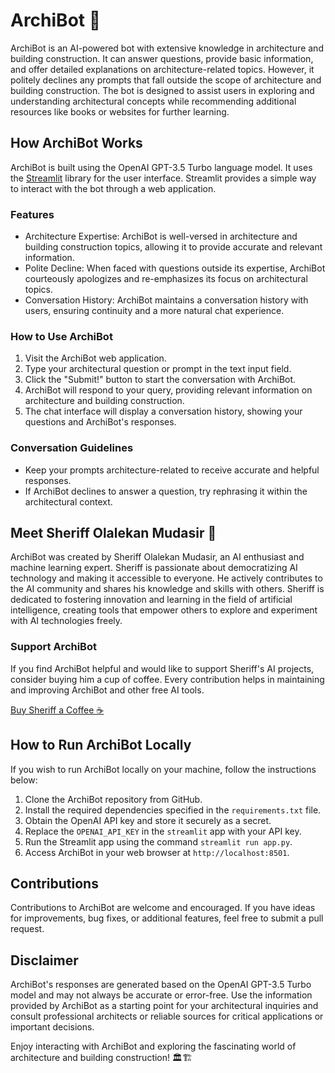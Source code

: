 # ArchiBot 🤖

ArchiBot is an AI-powered bot with extensive knowledge in architecture and building construction. It can answer questions, provide basic information, and offer detailed explanations on architecture-related topics. However, it politely declines any prompts that fall outside the scope of architecture and building construction. The bot is designed to assist users in exploring and understanding architectural concepts while recommending additional resources like books or websites for further learning.

## How ArchiBot Works

ArchiBot is built using the OpenAI GPT-3.5 Turbo language model. It uses the [Streamlit](https://streamlit.io/) library for the user interface. Streamlit provides a simple way to interact with the bot through a web application.

### Features

- Architecture Expertise: ArchiBot is well-versed in architecture and building construction topics, allowing it to provide accurate and relevant information.
- Polite Decline: When faced with questions outside its expertise, ArchiBot courteously apologizes and re-emphasizes its focus on architectural topics.
- Conversation History: ArchiBot maintains a conversation history with users, ensuring continuity and a more natural chat experience.

### How to Use ArchiBot

1. Visit the ArchiBot web application.
2. Type your architectural question or prompt in the text input field.
3. Click the "Submit!" button to start the conversation with ArchiBot.
4. ArchiBot will respond to your query, providing relevant information on architecture and building construction.
5. The chat interface will display a conversation history, showing your questions and ArchiBot's responses.

### Conversation Guidelines

- Keep your prompts architecture-related to receive accurate and helpful responses.
- If ArchiBot declines to answer a question, try rephrasing it within the architectural context.

## Meet Sheriff Olalekan Mudasir 🤠

ArchiBot was created by Sheriff Olalekan Mudasir, an AI enthusiast and machine learning expert. Sheriff is passionate about democratizing AI technology and making it accessible to everyone. He actively contributes to the AI community and shares his knowledge and skills with others. Sheriff is dedicated to fostering innovation and learning in the field of artificial intelligence, creating tools that empower others to explore and experiment with AI technologies freely.

### Support ArchiBot

If you find ArchiBot helpful and would like to support Sheriff's AI projects, consider buying him a cup of coffee. Every contribution helps in maintaining and improving ArchiBot and other free AI tools.

[Buy Sheriff a Coffee ☕](https://paystack.com/pay/scj36fu7mx)

## How to Run ArchiBot Locally

If you wish to run ArchiBot locally on your machine, follow the instructions below:

1. Clone the ArchiBot repository from GitHub.
2. Install the required dependencies specified in the `requirements.txt` file.
3. Obtain the OpenAI API key and store it securely as a secret.
4. Replace the `OPENAI_API_KEY` in the `streamlit` app with your API key.
5. Run the Streamlit app using the command `streamlit run app.py`.
6. Access ArchiBot in your web browser at `http://localhost:8501`.

## Contributions

Contributions to ArchiBot are welcome and encouraged. If you have ideas for improvements, bug fixes, or additional features, feel free to submit a pull request.

## Disclaimer

ArchiBot's responses are generated based on the OpenAI GPT-3.5 Turbo model and may not always be accurate or error-free. Use the information provided by ArchiBot as a starting point for your architectural inquiries and consult professional architects or reliable sources for critical applications or important decisions.

Enjoy interacting with ArchiBot and exploring the fascinating world of architecture and building construction! 🏛️🏗️

